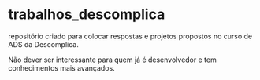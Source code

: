 # trabalhos_descomplica
repositório criado para colocar respostas e projetos propostos no curso de ADS da Descomplica.

Não dever ser interessante para quem já é desenvolvedor e tem conhecimentos mais avançados.
